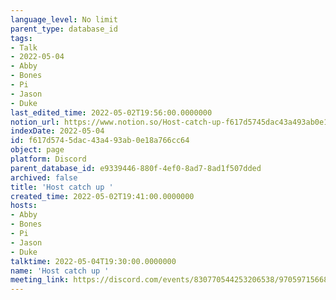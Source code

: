 ```yaml
---
language_level: No limit
parent_type: database_id
tags:
- Talk
- 2022-05-04
- Abby
- Bones
- Pi
- Jason
- Duke
last_edited_time: 2022-05-02T19:56:00.0000000
notion_url: https://www.notion.so/Host-catch-up-f617d5745dac43a493ab0e18a766cc64
indexDate: 2022-05-04
id: f617d574-5dac-43a4-93ab-0e18a766cc64
object: page
platform: Discord
parent_database_id: e9339446-880f-4ef0-8ad7-8ad1f507dded
archived: false
title: 'Host catch up '
created_time: 2022-05-02T19:41:00.0000000
hosts:
- Abby
- Bones
- Pi
- Jason
- Duke
talktime: 2022-05-04T19:30:00.0000000
name: 'Host catch up '
meeting_link: https://discord.com/events/830770544253206538/970597156681568276
---
```





